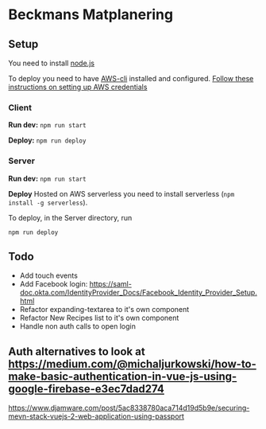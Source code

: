 # Beckmans Matplanering

## Setup

You need to install [node.js](https://nodejs.org/en/)

To deploy you need to have [AWS-cli](https://docs.aws.amazon.com/cli/latest/userguide/cli-install-macos.html) installed and configured. [Follow these instructions on setting up AWS credentials](https://serverless.com/framework/docs/providers/aws/guide/credentials)

### Client
**Run dev:** `npm run start`

**Deploy:** `npm run deploy`

### Server
**Run dev:** `npm run start`

**Deploy**
Hosted on AWS serverless you need to install serverless (`npm install -g serverless`).

To deploy, in the Server directory, run

`npm run deploy`


## Todo
- Add touch events
- Add Facebook login: https://saml-doc.okta.com/IdentityProvider_Docs/Facebook_Identity_Provider_Setup.html
- Refactor expanding-textarea to it's own component
- Refactor New Recipes list to it's own component
- Handle non auth calls to open login

## Auth alternatives to look at https://medium.com/@michaljurkowski/how-to-make-basic-authentication-in-vue-js-using-google-firebase-e3ec7dad274
https://www.djamware.com/post/5ac8338780aca714d19d5b9e/securing-mevn-stack-vuejs-2-web-application-using-passport
